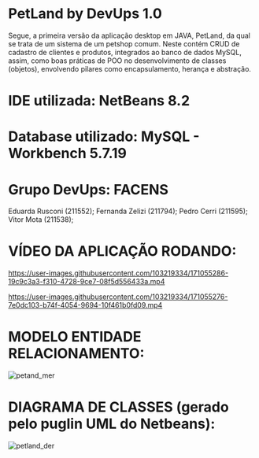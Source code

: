 # PetLand by DevUps 1.0
Segue, a primeira versão da aplicação desktop em JAVA, PetLand, da qual se trata de um sistema de um petshop comum. Neste contém CRUD de cadastro de clientes e produtos, integrados ao banco de dados MySQL, assim, como boas práticas de POO no desenvolvimento de classes (objetos), envolvendo pilares como encapsulamento, herança e abstração.

# IDE utilizada: NetBeans 8.2
# Database utilizado: MySQL - Workbench 5.7.19

# Grupo DevUps: FACENS
Eduarda Rusconi (211552);
Fernanda Zelizi (211794);
Pedro Cerri     (211595);
Vitor Mota      (211538);

# VÍDEO DA APLICAÇÃO RODANDO:

https://user-images.githubusercontent.com/103219334/171055286-19c9c3a3-f310-4728-9ce7-08f5d556433a.mp4



https://user-images.githubusercontent.com/103219334/171055276-7e0dc103-b74f-4054-9694-10f461b0fd09.mp4

# MODELO ENTIDADE RELACIONAMENTO:
![petand_mer](https://user-images.githubusercontent.com/103219334/171064740-b52b4058-0d11-422b-bc8e-df2d8983d01c.png)

# DIAGRAMA DE CLASSES (gerado pelo puglin UML do Netbeans):
![petland_der](https://user-images.githubusercontent.com/103219334/171079431-b4b893d7-d952-4140-8566-26ba5b286254.JPG)




